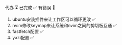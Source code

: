 代办 ⏳  已完成 ✅   有错误 

1. ubuntu安装插件来让工作区可以循环更改 ✅
2. nvim修改keymap来让系统和nvim之间的剪切板互通 ✅
3. fastfetch配置 ✅
4. yazi配置 ✅

